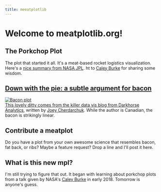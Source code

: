 ```yaml
---
title: meeatplotlib
---
```


# Welcome to meatplotlib.org!  

## The Porkchop Plot  
The plot that started it all. It's a meat-based rocket logistics visualization. Here's a [nice summary from NASA JPL](https://mars.jpl.nasa.gov/spotlight/porkchopAll.html). ht to [Caley Burke](https://www.caleyburke.com/) for sharing some wisdom.  
<a href="https://upload.wikimedia.org/wikipedia/en/7/70/Porkchop_plot.gif" width="200">  

## Down with the pie: a subtle argument for bacon  
![Bacon plot](href="https://www.darkhorseanalytics.com/blog/salvaging-the-pie)  
This lovely ditty comes from the killer data vis blog from [Darkhorse Analytics](https://www.darkhorseanalytics.com/blog), written by [Joey Cherdarchuk](https://www.darkhorseanalytics.com/joey/). While the author is Canadian, the bacon is strikingly linear.  

## Contribute a meatplot  
Do you have a plot from your own awesome science that resembles bacon, fat back, or ribs? Maybe a feature request? Drop a line and I'll post it here.  

## What is this new mpl?  
I'm still trying to figure that out. It began with learning about porkchop plots from a talk given by NASA's [Caley Burke](https://www.caleyburke.com/) in early 2018. Tomorrow is anyone's guess.  
